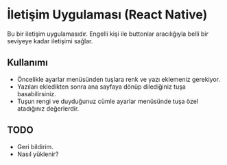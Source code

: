 # İletişim Uygulaması (React Native)

Bu bir iletişim uygulamasıdır. Engelli kişi ile buttonlar aracılığıyla belli bir seviyeye kadar iletişimi sağlar.

## Kullanımı

- Öncelikle ayarlar menüsünden tuşlara renk ve yazı eklemeniz gerekiyor.
- Yazıları ekledikten sonra ana sayfaya dönüp dilediğiniz tuşa basabilirsiniz.
- Tuşun rengi ve duyduğunuz cümle ayarlar menüsünde tuşa özel atadığınız değerlerdir.

## TODO

- Geri bildirim.
- Nasıl yüklenir?
